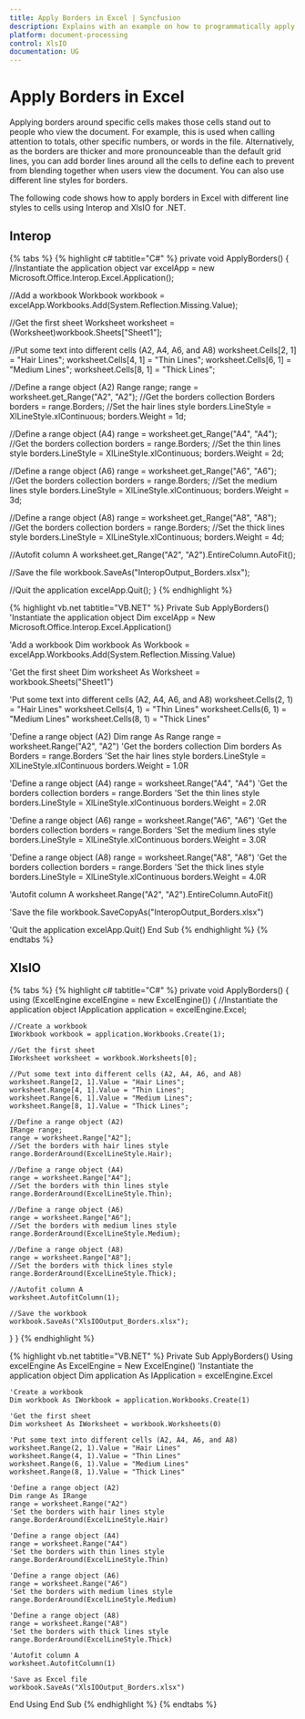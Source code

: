 ```yaml
---
title: Apply Borders in Excel | Syncfusion
description: Explains with an example on how to programmatically apply borders in Excel with different line styles using Interop and XlsIO.
platform: document-processing
control: XlsIO
documentation: UG
---
```


# Apply Borders in Excel

Applying borders around specific cells makes those cells stand out to people who view the document. For example, this is used when calling attention to totals, other specific numbers, or words in the file. Alternatively, as the borders are thicker and more pronounceable than the default grid lines, you can add border lines around all the cells to define each to prevent from blending together when users view the document. You can also use different line styles for borders.

The following code shows how to apply borders in Excel with different line styles to cells using Interop and XlsIO for .NET.

## Interop

{% tabs %}
{% highlight c# tabtitle="C#" %}
private void ApplyBorders()
{
  //Instantiate the application object
  var excelApp = new Microsoft.Office.Interop.Excel.Application();

  //Add a workbook
  Workbook workbook = excelApp.Workbooks.Add(System.Reflection.Missing.Value);

  //Get the first sheet
  Worksheet worksheet = (Worksheet)workbook.Sheets["Sheet1"];

  //Put some text into different cells (A2, A4, A6, and A8)
  worksheet.Cells[2, 1] = "Hair Lines";
  worksheet.Cells[4, 1] = "Thin Lines";
  worksheet.Cells[6, 1] = "Medium Lines";
  worksheet.Cells[8, 1] = "Thick Lines";

  //Define a range object (A2)
  Range range;
  range = worksheet.get_Range("A2", "A2");
  //Get the borders collection
  Borders borders = range.Borders;
  //Set the hair lines style
  borders.LineStyle = XlLineStyle.xlContinuous;
  borders.Weight = 1d;

  //Define a range object (A4)
  range = worksheet.get_Range("A4", "A4");
  //Get the borders collection
  borders = range.Borders;
  //Set the thin lines style
  borders.LineStyle = XlLineStyle.xlContinuous;
  borders.Weight = 2d;

  //Define a range object (A6)
  range = worksheet.get_Range("A6", "A6");
  //Get the borders collection
  borders = range.Borders;
  //Set the medium lines style
  borders.LineStyle = XlLineStyle.xlContinuous;
  borders.Weight = 3d;

  //Define a range object (A8)
  range = worksheet.get_Range("A8", "A8");
  //Get the borders collection
  borders = range.Borders;
  //Set the thick lines style
  borders.LineStyle = XlLineStyle.xlContinuous;
  borders.Weight = 4d;

  //Autofit column A
  worksheet.get_Range("A2", "A2").EntireColumn.AutoFit();

  //Save the file
  workbook.SaveAs("InteropOutput_Borders.xlsx");

  //Quit the application
  excelApp.Quit();
}
{% endhighlight %}

{% highlight vb.net tabtitle="VB.NET" %}
Private Sub ApplyBorders()
  'Instantiate the application object
  Dim excelApp = New Microsoft.Office.Interop.Excel.Application()

  'Add a workbook
  Dim workbook As Workbook = excelApp.Workbooks.Add(System.Reflection.Missing.Value)

  'Get the first sheet
  Dim worksheet As Worksheet = workbook.Sheets("Sheet1")

  'Put some text into different cells (A2, A4, A6, and A8)
  worksheet.Cells(2, 1) = "Hair Lines"
  worksheet.Cells(4, 1) = "Thin Lines"
  worksheet.Cells(6, 1) = "Medium Lines"
  worksheet.Cells(8, 1) = "Thick Lines"

  'Define a range object (A2)
  Dim range As Range
  range = worksheet.Range("A2", "A2")
  'Get the borders collection
  Dim borders As Borders = range.Borders
  'Set the hair lines style
  borders.LineStyle = XlLineStyle.xlContinuous
  borders.Weight = 1.0R

  'Define a range object (A4)
  range = worksheet.Range("A4", "A4")
  'Get the borders collection
  borders = range.Borders
  'Set the thin lines style
  borders.LineStyle = XlLineStyle.xlContinuous
  borders.Weight = 2.0R

  'Define a range object (A6)
  range = worksheet.Range("A6", "A6")
  'Get the borders collection
  borders = range.Borders
  'Set the medium lines style
  borders.LineStyle = XlLineStyle.xlContinuous
  borders.Weight = 3.0R

  'Define a range object (A8)
  range = worksheet.Range("A8", "A8")
  'Get the borders collection
  borders = range.Borders
  'Set the thick lines style
  borders.LineStyle = XlLineStyle.xlContinuous
  borders.Weight = 4.0R

  'Autofit column A
  worksheet.Range("A2", "A2").EntireColumn.AutoFit()

  'Save the file
  workbook.SaveCopyAs("InteropOutput_Borders.xlsx")

  'Quit the application
  excelApp.Quit()
End Sub
{% endhighlight %}
{% endtabs %}

## XlsIO

{% tabs %}
{% highlight c# tabtitle="C#" %}
private void ApplyBorders()
{
  using (ExcelEngine excelEngine = new ExcelEngine())
  {
    //Instantiate the application object
    IApplication application = excelEngine.Excel;

    //Create a workbook
    IWorkbook workbook = application.Workbooks.Create(1);

    //Get the first sheet
    IWorksheet worksheet = workbook.Worksheets[0];

    //Put some text into different cells (A2, A4, A6, and A8)
    worksheet.Range[2, 1].Value = "Hair Lines";
    worksheet.Range[4, 1].Value = "Thin Lines";
    worksheet.Range[6, 1].Value = "Medium Lines";
    worksheet.Range[8, 1].Value = "Thick Lines";

    //Define a range object (A2)
    IRange range;
    range = worksheet.Range["A2"];
    //Set the borders with hair lines style
    range.BorderAround(ExcelLineStyle.Hair);

    //Define a range object (A4)
    range = worksheet.Range["A4"];
    //Set the borders with thin lines style
    range.BorderAround(ExcelLineStyle.Thin);

    //Define a range object (A6)
    range = worksheet.Range["A6"];
    //Set the borders with medium lines style
    range.BorderAround(ExcelLineStyle.Medium);

    //Define a range object (A8)
    range = worksheet.Range["A8"];
    //Set the borders with thick lines style
    range.BorderAround(ExcelLineStyle.Thick);

    //Autofit column A
    worksheet.AutofitColumn(1);

    //Save the workbook
    workbook.SaveAs("XlsIOOutput_Borders.xlsx");
  }
}
{% endhighlight %}

{% highlight vb.net tabtitle="VB.NET" %}
Private Sub ApplyBorders()
  Using excelEngine As ExcelEngine = New ExcelEngine()
    'Instantiate the application object
    Dim application As IApplication = excelEngine.Excel

    'Create a workbook
    Dim workbook As IWorkbook = application.Workbooks.Create(1)

    'Get the first sheet
    Dim worksheet As IWorksheet = workbook.Worksheets(0)

    'Put some text into different cells (A2, A4, A6, and A8)
    worksheet.Range(2, 1).Value = "Hair Lines"
    worksheet.Range(4, 1).Value = "Thin Lines"
    worksheet.Range(6, 1).Value = "Medium Lines"
    worksheet.Range(8, 1).Value = "Thick Lines"

    'Define a range object (A2)
    Dim range As IRange
    range = worksheet.Range("A2")
    'Set the borders with hair lines style
    range.BorderAround(ExcelLineStyle.Hair)

    'Define a range object (A4)
    range = worksheet.Range("A4")
    'Set the borders with thin lines style
    range.BorderAround(ExcelLineStyle.Thin)

    'Define a range object (A6)
    range = worksheet.Range("A6")
    'Set the borders with medium lines style
    range.BorderAround(ExcelLineStyle.Medium)

    'Define a range object (A8)
    range = worksheet.Range("A8")
    'Set the borders with thick lines style
    range.BorderAround(ExcelLineStyle.Thick)

    'Autofit column A
    worksheet.AutofitColumn(1)

    'Save as Excel file
    workbook.SaveAs("XlsIOOutput_Borders.xlsx")
  End Using
End Sub
{% endhighlight %}
{% endtabs %}
